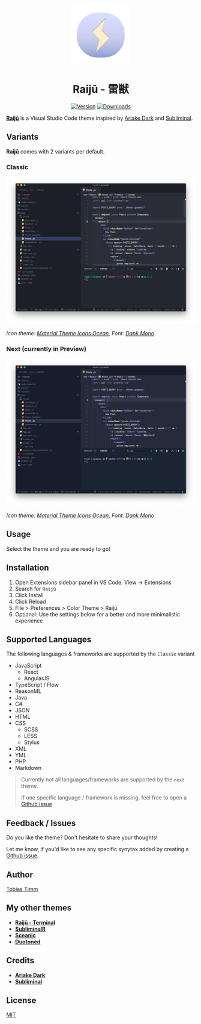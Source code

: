 <div align="center">

<img src="https://raw.githubusercontent.com/tobiastimm/raiju/master/icon.png" width="160">

# Raijū - 雷獣

[![Version](https://img.shields.io/vscode-marketplace/v/TobiasTimm.raiju.svg?style=for-the-badge)](https://marketplace.visualstudio.com/items?itemName=TobiasTimm.raiju)
[![Downloads](https://img.shields.io/vscode-marketplace/d/TobiasTimm.raiju.svg?style=for-the-badge)](https://marketplace.visualstudio.com/items?itemName=TobiasTimm.raiju)

</div>

[**Raijū**](https://tobiastimm.github.io/raiju/) is a Visual Studio Code theme inspired by [Ariake Dark](https://marketplace.visualstudio.com/items?itemName=wart.ariake-dark) and [Subliminal](https://marketplace.visualstudio.com/items?itemName=gaearon.subliminal).

## Variants

**Raijū** comes with 2 variants per default.

### Classic

![Screenshot](screenshot.png)

_Icon theme: [Material Theme Icons Ocean](https://marketplace.visualstudio.com/items?itemName=Equinusocio.vsc-material-theme), Font: [Dank Mono](https://dank.sh)_

### Next (currently in Preview)

![Screenshot Next](screenshot-next.png)

_Icon theme: [Material Theme Icons Ocean](https://marketplace.visualstudio.com/items?itemName=Equinusocio.vsc-material-theme), Font: [Dank Mono](https://dank.sh)_

## Usage

Select the theme and you are ready to go!

## Installation

1.  Open Extensions sidebar panel in VS Code. View → Extensions
1.  Search for `Raijū`
1.  Click Install
1.  Click Reload
1.  File > Preferences > Color Theme > Raijū
1.  Optional: Use the settings below for a better and more minimalistic experience

## Supported Languages

The following languages & frameworks are supported by the `Classic` variant

- JavaScript
  - React
  - AngularJS
- TypeScript / Flow
- ReasonML
- Java
- C#
- JSON
- HTML
- CSS
  - SCSS
  - LESS
  - Stylus
- XML
- YML
- PHP
- Markdown

> Currently not all languages/frameworks are supported by the `next` theme.
>
> If one specific language / framework is missing, feel free to open a [Github issue](https://github.com/tobiastimm/raiju/issues)

## Feedback / Issues

Do you like the theme? Don't hesitate to share your thoughts!

Let me know, if you'd like to see any specific synytax added by creating a [Github issue](https://github.com/tobiastimm/raiju/issues).

## Author

[Tobias Timm](https://twitter.com/TbsTimm)

## My other themes

- [**Raijū - Terminal**](https://github.com/tobiastimm/raiju-terminal/)
- [**SubliminalR**](https://github.com/tobiastimm/subliminalr/)
- [**Sceanic**](https://github.com/tobiastimm/sceanic/)
- [**Duotoned**](https://github.com/tobiastimm/duotoned/)

## Credits

- [**Ariake Dark**](https://marketplace.visualstudio.com/items?itemName=wart.ariake-dark)
- [**Subliminal**](https://marketplace.visualstudio.com/items?itemName=gaearon.subliminal)

## License

[MIT](./LICENSE)
